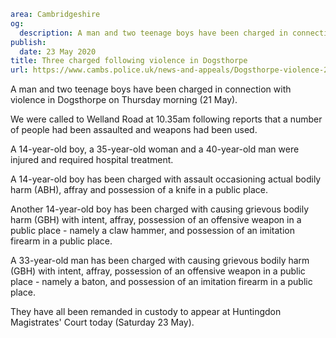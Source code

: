 ```yaml
area: Cambridgeshire
og:
  description: A man and two teenage boys have been charged in connection with violence in Dogsthorpe on Thursday morning (21 May).
publish:
  date: 23 May 2020
title: Three charged following violence in Dogsthorpe
url: https://www.cambs.police.uk/news-and-appeals/Dogsthorpe-violence-21May-charges
```

A man and two teenage boys have been charged in connection with violence in Dogsthorpe on Thursday morning (21 May).

We were called to Welland Road at 10.35am following reports that a number of people had been assaulted and weapons had been used.

A 14-year-old boy, a 35-year-old woman and a 40-year-old man were injured and required hospital treatment.

A 14-year-old boy has been charged with assault occasioning actual bodily harm (ABH), affray and possession of a knife in a public place.

Another 14-year-old boy has been charged with causing grievous bodily harm (GBH) with intent, affray, possession of an offensive weapon in a public place - namely a claw hammer, and possession of an imitation firearm in a public place.

A 33-year-old man has been charged with causing grievous bodily harm (GBH) with intent, affray, possession of an offensive weapon in a public place - namely a baton, and possession of an imitation firearm in a public place.

They have all been remanded in custody to appear at Huntingdon Magistrates' Court today (Saturday 23 May).

